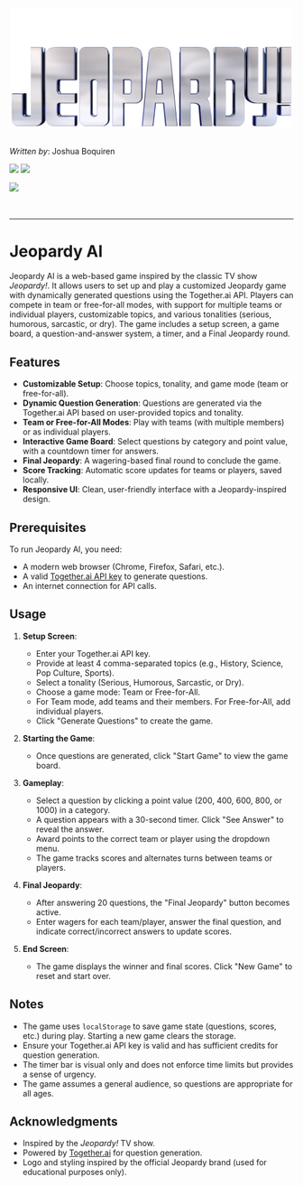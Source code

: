 <div align="center">
    <img src="docs/assets/jeopardy-logo.png" alt="Jeopardy logo" width="500">
</div>
<br>

*Written by*: Joshua Boquiren

[![](https://img.shields.io/badge/@thejoshbq-grey?style=for-the-badge&logo=github)](https://github.com/thejoshbq) [![](https://img.shields.io/badge/@thejoshbq-grey?style=for-the-badge&logo=X)](https://x.com/thejoshbq) 

[![](https://img.shields.io/badge/Play-Online-blue?style=for-the-badge)](https://thejoshbq.github.io/jeopardy-ai)
 
<br>

---

# Jeopardy AI

Jeopardy AI is a web-based game inspired by the classic TV show *Jeopardy!*. It allows users to set up and play a customized Jeopardy game with dynamically generated questions using the Together.ai API. Players can compete in team or free-for-all modes, with support for multiple teams or individual players, customizable topics, and various tonalities (serious, humorous, sarcastic, or dry). The game includes a setup screen, a game board, a question-and-answer system, a timer, and a Final Jeopardy round.

## Features

- **Customizable Setup**: Choose topics, tonality, and game mode (team or free-for-all).
- **Dynamic Question Generation**: Questions are generated via the Together.ai API based on user-provided topics and tonality.
- **Team or Free-for-All Modes**: Play with teams (with multiple members) or as individual players.
- **Interactive Game Board**: Select questions by category and point value, with a countdown timer for answers.
- **Final Jeopardy**: A wagering-based final round to conclude the game.
- **Score Tracking**: Automatic score updates for teams or players, saved locally.
- **Responsive UI**: Clean, user-friendly interface with a Jeopardy-inspired design.

## Prerequisites

To run Jeopardy AI, you need:
- A modern web browser (Chrome, Firefox, Safari, etc.).
- A valid [Together.ai API key](https://www.together.ai/) to generate questions.
- An internet connection for API calls.

## Usage

1. **Setup Screen**:
   - Enter your Together.ai API key.
   - Provide at least 4 comma-separated topics (e.g., History, Science, Pop Culture, Sports).
   - Select a tonality (Serious, Humorous, Sarcastic, or Dry).
   - Choose a game mode: Team or Free-for-All.
   - For Team mode, add teams and their members. For Free-for-All, add individual players.
   - Click "Generate Questions" to create the game.

2. **Starting the Game**:
   - Once questions are generated, click "Start Game" to view the game board.

3. **Gameplay**:
   - Select a question by clicking a point value (200, 400, 600, 800, or 1000) in a category.
   - A question appears with a 30-second timer. Click "See Answer" to reveal the answer.
   - Award points to the correct team or player using the dropdown menu.
   - The game tracks scores and alternates turns between teams or players.

4. **Final Jeopardy**:
   - After answering 20 questions, the "Final Jeopardy" button becomes active.
   - Enter wagers for each team/player, answer the final question, and indicate correct/incorrect answers to update scores.

5. **End Screen**:
   - The game displays the winner and final scores. Click "New Game" to reset and start over.


## Notes

- The game uses `localStorage` to save game state (questions, scores, etc.) during play. Starting a new game clears the storage.
- Ensure your Together.ai API key is valid and has sufficient credits for question generation.
- The timer bar is visual only and does not enforce time limits but provides a sense of urgency.
- The game assumes a general audience, so questions are appropriate for all ages.

## Acknowledgments

- Inspired by the *Jeopardy!* TV show.
- Powered by [Together.ai](https://www.together.ai/) for question generation.
- Logo and styling inspired by the official Jeopardy brand (used for educational purposes only).